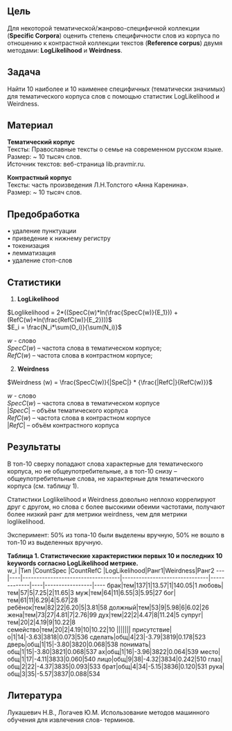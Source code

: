 ## Цель
Для некоторой тематической/жанрово-специфичной коллекции (**Specific Corpora**) оценить степень специфичности слов из корпуса по отношению к контрастной коллекции текстов (**Reference corpus**) двумя методами: **LogLikelihood** и **Weirdness**.

## Задача
Найти 10 наиболее и 10 наименее специфичных (тематически значимых) для тематического корпуса слов с помощью статистик LogLikelihood и Weirdness.

## Материал

**Тематический корпус**  
Тексты: Православные тексты о семье на современном русском языке.  
Размер: ~ 10 тысяч слов.  
Источник текстов: веб-страница lib.pravmir.ru.  

**Контрастный корпус**  
Тексты: часть произведения Л.Н.Толстого «Анна Каренина».  
Размер: ~ 10 тысяч слов.  

## Предобработка

•	удаление пунктуации  
•	приведение к нижнему регистру  
•	токенизация  
•	лемматизация  
•	удаление стоп-слов  

## Статистики
1) **LogLikelihood**  

$Loglikelihood = 2*((SpecC(w)*ln(\frac{SpecC(w)}{E_1})) + (RefC(w)*ln(\frac{RefC(w)}{E_2})))$  
$E_i = \frac{N_i*\sum(O_i)}{\sum(N_i)}$  

$w$ - слово  
$SpecC(w)$ –  частота слова в тематическом корпусе;  
$RefC(w)$ –  частота слова в контрастном корпусе;  

2) **Weirdness**  

$Weirdness (w) =  \frac{SpecC(w)}{|SpeC|} * {\frac{|RefC|}{RefC(w)}}$  

$w$ - слово  
$SpecC(w)$ –  частота слова в тематическом корпусе  
$|SpecC|$ – объём тематического корпуса  
$RefC(w)$ –  частота слова в контрастном корпусе  
$|RefC|$ – объём контрастного корпуса  

## Результаты  

В топ-10 сверху попадают слова характерные для тематического корпуса, но не общеупотребительные, а в топ-10 снизу – общеупотребительные слова, не характерные для тематического корпуса (см. таблицу 1).  
  
Статистики Loglikelihood и Weirdness довольно неплохо коррелируют друг с другом, но слова с более высокими обеими частотами, получают более низкий ранг для метрики weirdness, чем для метрики loglikelihood.  

Эксперимент: 50% из топа-10 были выделены вручную, 50% не вошло в топ-10 из выделенных вручную.  
  
**Таблица 1. Статистические характеристики первых 10 и последних 10 keywords согласно LogLikelihood метрике.**  
w_i |Тип |CountSpec |CountRefC |LogLikelihood|Ранг1|Weirdness|Ранг2
---|----|-----------------------------------|-------------------------------|-------------|----|-----------------|----
брак|тем|137|1|13.57|1|140.05|1	
любовь|тем|57|5|7.25|2|11.65|3
муж|тем|64|11|6.55|3|5.95|27
бог|тем|61|11|6.29|4|5.67|28	
ребёнок|тем|82|22|6.20|5|3.81|58
должный|тем|53|9|5.98|6|6.02|26
жена|тем|73|27|4.81|7|2.76|99
дух|тем|22|2|4.47|8|11.24|5	
супруг|тем|20|2|4.19|9|10.22|8	
семейство|тем|20|2|4.19|10|10.22|10
|||||||
присутствие|о|1|14|-3.63|3818|0.073|536
сделать|общ|4|23|-3.79|3819|0.178|523
дверь|общ|1|15|-3.80|3820|0.068|538
понимать|общ|1|15|-3.80|3821|0.068|537
ах|общ|1|16|-3.96|3822|0.064|539
место|общ|1|17|-4.11|3833|0.060|540
лицо|общ|9|38|-4.32|3834|0.242|510
глаз|общ|2|22|-4.37|3835|0.093|533
брат|общ|4|34|-5.15|3836|0.120|531
рука|общ|3|35|-5.57|3837|0.088|534
  
## Литература  
Лукашевич Н.В., Логачев Ю.М. Использование методов машинного обучения для извлечения слов- терминов. 
